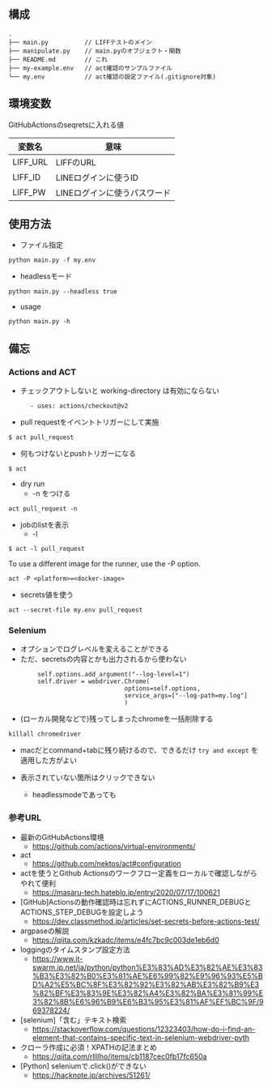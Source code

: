## 構成

```
.
├── main.py          // LIFFテストのメイン
├── manipulate.py    // main.pyのオブジェクト・関数
├── README.md        // これ
├── my-example.env   // act確認のサンプルファイル
└── my.env           // act確認の設定ファイル(.gitignore対象)
```

## 環境変数
GitHubActionsのseqretsに入れる値

|  変数名  |             意味             |
| -------- | ---------------------------- |
| LIFF_URL | LIFFのURL                    |
| LIFF_ID  | LINEログインに使うID         |
| LIFF_PW  | LINEログインに使うパスワード |

## 使用方法

* ファイル指定

```
python main.py -f my.env
```

* headlessモード

```
python main.py --headless true
```

* usage

```
python main.py -h

```

## 備忘
### Actions and ACT

* チェックアウトしないと working-directory は有効にならない

```
      - uses: actions/checkout@v2
```

* pull requestをイベントトリガーにして実施

```
$ act pull_request
```

* 何もつけないとpushトリガーになる

```
$ act
```

* dry run
    * -n をつける

```
act pull_request -n
```

* jobのlistを表示
    * -l 

```
$ act -l pull_request
```

To use a different image for the runner, use the -P option.

```
act -P <platform>=<docker-image>
```

* secrets値を使う

```
act --secret-file my.env pull_request
```

### Selenium

* オプションでログレベルを変えることができる
* ただ、secretsの内容とかも出力されるから使わない

```
        self.options.add_argument("--log-level=1")
        self.driver = webdriver.Chrome(
                                options=self.options,
                                service_args=["--log-path=my.log"]
                                )
```

* (ローカル開発などで)残ってしまったchromeを一括削除する

```
killall chromedriver
```

* macだとcommand+tabに残り続けるので、できるだけ `try and except` を適用した方がよい

* 表示されていない箇所はクリックできない
    * headlessmodeであっても


### 参考URL
* 最新のGitHubActions環境
    * https://github.com/actions/virtual-environments/
* act
    * https://github.com/nektos/act#configuration
* actを使うとGithub Actionsのワークフロー定義をローカルで確認しながらやれて便利
    * https://masaru-tech.hateblo.jp/entry/2020/07/17/100621
* [GitHub]Actionsの動作確認時は忘れずにACTIONS_RUNNER_DEBUGとACTIONS_STEP_DEBUGを設定しよう
    * https://dev.classmethod.jp/articles/set-secrets-before-actions-test/
* argpaseの解説
    * https://qiita.com/kzkadc/items/e4fc7bc9c003de1eb6d0
* loggingのタイムスタンプ設定方法
    * https://www.it-swarm.jp.net/ja/python/python%E3%83%AD%E3%82%AE%E3%83%B3%E3%82%B0%E3%81%AE%E6%99%82%E9%96%93%E5%BD%A2%E5%BC%8F%E3%82%92%E3%82%AB%E3%82%B9%E3%82%BF%E3%83%9E%E3%82%A4%E3%82%BA%E3%81%99%E3%82%8B%E6%96%B9%E6%B3%95%E3%81%AF%EF%BC%9F/969378224/
* [selenium]「含む」テキスト検索
    * https://stackoverflow.com/questions/12323403/how-do-i-find-an-element-that-contains-specific-text-in-selenium-webdriver-pyth
* クローラ作成に必須！XPATHの記法まとめ
    * https://qiita.com/rllllho/items/cb1187cec0fb17fc650a
* [Python] seleniumで.click()ができない
    * https://hacknote.jp/archives/51261/